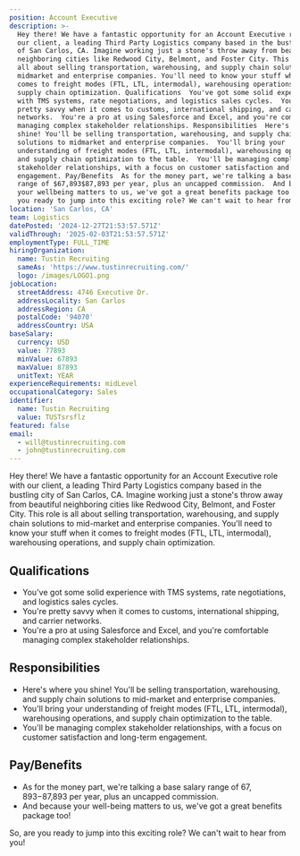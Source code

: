 ```yaml
---
position: Account Executive
description: >-
  Hey there! We have a fantastic opportunity for an Account Executive role with
  our client, a leading Third Party Logistics company based in the bustling city
  of San Carlos, CA. Imagine working just a stone's throw away from beautiful
  neighboring cities like Redwood City, Belmont, and Foster City. This role is
  all about selling transportation, warehousing, and supply chain solutions to
  midmarket and enterprise companies. You'll need to know your stuff when it
  comes to freight modes (FTL, LTL, intermodal), warehousing operations, and
  supply chain optimization. Qualifications  You've got some solid experience
  with TMS systems, rate negotiations, and logistics sales cycles.  You're
  pretty savvy when it comes to customs, international shipping, and carrier
  networks.  You're a pro at using Salesforce and Excel, and you're comfortable
  managing complex stakeholder relationships. Responsibilities  Here's where you
  shine! You'll be selling transportation, warehousing, and supply chain
  solutions to midmarket and enterprise companies.  You'll bring your
  understanding of freight modes (FTL, LTL, intermodal), warehousing operations,
  and supply chain optimization to the table.  You'll be managing complex
  stakeholder relationships, with a focus on customer satisfaction and longterm
  engagement. Pay/Benefits  As for the money part, we're talking a base salary
  range of $67,893$87,893 per year, plus an uncapped commission.  And because
  your wellbeing matters to us, we've got a great benefits package too! So, are
  you ready to jump into this exciting role? We can't wait to hear from you!
location: 'San Carlos, CA'
team: Logistics
datePosted: '2024-12-27T21:53:57.571Z'
validThrough: '2025-02-03T21:53:57.571Z'
employmentType: FULL_TIME
hiringOrganization:
  name: Tustin Recruiting
  sameAs: 'https://www.tustinrecruiting.com/'
  logo: /images/LOGO1.png
jobLocation:
  streetAddress: 4746 Executive Dr.
  addressLocality: San Carlos
  addressRegion: CA
  postalCode: '94070'
  addressCountry: USA
baseSalary:
  currency: USD
  value: 77893
  minValue: 67893
  maxValue: 87893
  unitText: YEAR
experienceRequirements: midLevel
occupationalCategory: Sales
identifier:
  name: Tustin Recruiting
  value: TUSTsrsflz
featured: false
email:
  - will@tustinrecruiting.com
  - john@tustinrecruiting.com
---
```




Hey there! We have a fantastic opportunity for an Account Executive role with our client, a leading Third Party Logistics company based in the bustling city of San Carlos, CA. Imagine working just a stone's throw away from beautiful neighboring cities like Redwood City, Belmont, and Foster City. This role is all about selling transportation, warehousing, and supply chain solutions to mid-market and enterprise companies. You'll need to know your stuff when it comes to freight modes (FTL, LTL, intermodal), warehousing operations, and supply chain optimization. 

## Qualifications

- You've got some solid experience with TMS systems, rate negotiations, and logistics sales cycles. 
- You're pretty savvy when it comes to customs, international shipping, and carrier networks. 
- You're a pro at using Salesforce and Excel, and you're comfortable managing complex stakeholder relationships.

## Responsibilities

- Here's where you shine! You'll be selling transportation, warehousing, and supply chain solutions to mid-market and enterprise companies.
- You'll bring your understanding of freight modes (FTL, LTL, intermodal), warehousing operations, and supply chain optimization to the table.
- You'll be managing complex stakeholder relationships, with a focus on customer satisfaction and long-term engagement.

## Pay/Benefits

- As for the money part, we're talking a base salary range of $67,893-$87,893 per year, plus an uncapped commission. 
- And because your well-being matters to us, we've got a great benefits package too!

So, are you ready to jump into this exciting role? We can't wait to hear from you!
